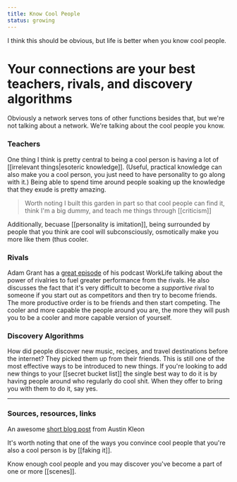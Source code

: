 ```yaml
---
title: Know Cool People
status: growing
---
```

I think this should be obvious, but life is better when you know cool people.

# Your connections are your best teachers, rivals, and discovery algorithms

Obviously a network serves tons of other functions besides that, but we're not talking about a network. We're talking about the cool people you know.

### Teachers

One thing I think is pretty central to being a cool person is having a lot of [[irrelevant things|esoteric knowledge]]. (Useful, practical knowledge can also make you a cool person, you just need to have personality to go along with it.) Being able to spend time around people soaking up the knowledge that they exude is pretty amazing.

> Worth noting I built this garden in part so that cool people can find it, think I'm a big dummy, and teach me things through [[criticism]]

Additionally, becuase [[personality is imitation]], being surrounded by people that you think are cool will subconsciously, osmotically make you more like them (thus cooler.

### Rivals

Adam Grant has a [great episode](https://www.ted.com/talks/worklife_with_adam_grant_become_friends_with_your_rivals/transcript?language=en) of his podcast WorkLife talking about the power of rivalries to fuel greater performance from the rivals. He also discusses the fact that it's very difficult to become a *supportive* rival to someone if you start out as competitors and then try to become friends. The more productive order is to be friends and then start competing. The cooler and more capable the people around you are, the more they will push you to be a cooler and more capable version of yourself.

### Discovery Algorithms

How did people discover new music, recipes, and travel destinations before the internet? They picked them up from their friends. This is still one of the most effective ways to be introduced to new things. If you're looking to add new things to your [[secret bucket list]] the single best way to do it is by having people around who regularly do cool shit. When they offer to bring you with them to do it, say yes.

---
### Sources, resources, links

An awesome [short blog post](https://austinkleon.com/2017/11/24/have-you-tried-making-yourself-a-more-interesting-person/) from Austin Kleon

It's worth noting that one of the ways you convince cool people that you're also a cool person is by [[faking it]].

Know enough cool people and you may discover you've become a part of one or more [[scenes]].